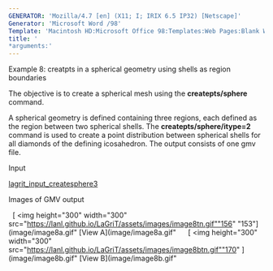 ```yaml
---
GENERATOR: 'Mozilla/4.7 [en] (X11; I; IRIX 6.5 IP32) [Netscape]'
Generator: 'Microsoft Word /98'
Template: 'Macintosh HD:Microsoft Office 98:Templates:Web Pages:Blank Web Page'
title: '
*arguments:'
---
```


 Example 8: creatpts in a spherical geometry using shells as region
 boundaries

  The objective is to create a spherical mesh using the
  **createpts/sphere** command.
 
  A spherical geometry is defined containing three regions, each
  defined as the region between two spherical shells. The
  **createpts/sphere/itype=2** command is used to create a point
  distribution between spherical shells for all diamonds of the
  defining icosahedron. The output consists of one gmv file.

 Input     

  [lagrit\_input\_createsphere3](../lagrit_input_createsphere3)

 Images of GMV output

   [
<img height="300" width="300" src="https://lanl.github.io/LaGriT/assets/images/image8tn.gif""156"
 "153"](image/image8a.gif" [View A](image/image8a.gif"     
 [
<img height="300" width="300" src="https://lanl.github.io/LaGriT/assets/images/image8btn.gif""170"
 ](image/image8b.gif" [View B](image/image8b.gif"
